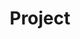 ---
title: Project
type: landing
translationKey:  project
sections:
  - block: portfolio
    content:
      title: Research Project
      subtitle: Our Main Research Directions
      text: ''
      filters:
        folders:
          - project
      default_button_index: 0
      buttons:
        - name: All
          tag: '*'
        - name: Predictive Control
          tag: Control
        - name: Autonomous Robots
          tag: Robot
        - name: Intelligent Transportation
          tag: Transport
    design:
      columns: '1'
      view: showcase
      flip_alt_rows: false
---
